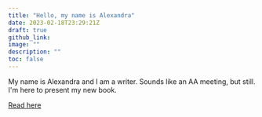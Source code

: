 ```yaml
---
title: "Hello, my name is Alexandra"
date: 2023-02-18T23:29:21Z
draft: true
github_link:
image: ""
description: ""
toc: false
---
```


My name is Alexandra and I am a writer. Sounds like an AA meeting, but still. I'm here to present my new book.

[Read here](https://bipoliarnayazvezda.github.io/insomnia/)